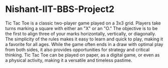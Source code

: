 # Nishant-IIT-BBS-Project2
Tic Tac Toe is a classic two-player game played on a 3x3 grid. Players take turns marking a square with either an "X" or an "O." The objective is to be the first to align three of your marks horizontally, vertically, or diagonally. The simplicity of the rules makes it easy to learn and quick to play, making it a favorite for all ages. While the game often ends in a draw with optimal play from both sides, it also provides opportunities for strategy and critical thinking. Tic Tac Toe can be played on paper, as a digital game, or even as a physical activity, making it a versatile and timeless pastime.
